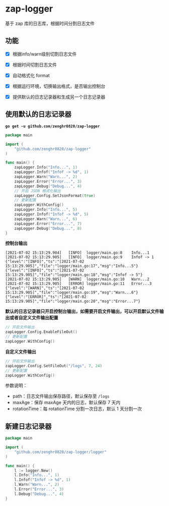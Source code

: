 # zap-logger
 基于 zap 库的日志库，根据时间分割日志文件



## 功能

- [x] 根据info/warn级别切割日志文件
- [x] 根据时间切割日志文件
- [x] 自动格式化 format
- [x] 根据运行环境，切换输出格式，是否输出控制台
- [x] 提供默认的日志记录器和生成另一个日志记录器



## 使用默认的日志记录器

**```go get -u github.com/zenghr0820/zap-logger```**

```go
package main

import (
	"github.com/zenghr0820/zap-logger"
)

func main() {
	zapLogger.Info("Info...", 1)
	zapLogger.Infof("Infof -> %d", 1)
	zapLogger.Warn("Warn...", 2)
	zapLogger.Error("Error...", 3)
	zapLogger.Debug("Debug...", 4)
	// 开启 JSON 格式化输出
	zapLogger.Config.SetJsonFormat(true)
	// 更新配置
	zapLogger.WithConfig()
	zapLogger.Info("Info...", 5)
	zapLogger.Infof("Infof -> %d", 5)
	zapLogger.Warn("Warn...", 6)
	zapLogger.Error("Error...", 7)
	zapLogger.Debug("Debug...", 8)
}

```

**控制台输出**

```
[2021-07-02 15:13:29.904]	[INFO]	logger/main.go:8	Info...1
[2021-07-02 15:13:29.905]	[INFO]	logger/main.go:9	Infof -> 1
{"level":"[INFO]","ts":"[2021-07-02 15:13:29.905]","file":"logger/main.go:17","msg":"Info...5"}
{"level":"[INFO]","ts":"[2021-07-02 15:13:29.905]","file":"logger/main.go:18","msg":"Infof -> 5"}
[2021-07-02 15:13:29.905]	[WARN]	logger/main.go:10	Warn...2
[2021-07-02 15:13:29.905]	[ERROR]	logger/main.go:11	Error...3
{"level":"[WARN]","ts":"[2021-07-02 15:13:29.905]","file":"logger/main.go:19","msg":"Warn...6"}
{"level":"[ERROR]","ts":"[2021-07-02 15:13:29.905]","file":"logger/main.go:20","msg":"Error...7"}
```

**默认的日志记录器只开启控制台输出，如需要开启文件输出，可以开启默认文件输出或者自定义文件输出配置**

```go
// 开启文件输出
zapLogger.Config.EnableFileOut()
// 更新配置
zapLogger.WithConfig()
```

**自定义文件输出**

```go
// 开启文件输出
zapLogger.Config.SetFileOut("/logs", 7, 24)
// 更新配置
zapLogger.WithConfig()
```

参数说明：

- path：日志文件输出保存路径，默认保存至 `/logs`
- maxAge：保存 maxAge 天内的日志，默认保存 7 天内
- rotationTime：每 rotationTime 分割一次日志，默认 1 天分割一次

## 新建日志记录器

```go
package main

import (
	"github.com/zenghr0820/zap-logger/logger"
)

func main() {
	l := logger.New()
	l.Info("Info...", 1)
	l.Infof("Infof -> %d", 1)
	l.Warn("Warn...", 2)
	l.Error("Error...", 3)
	l.Debug("Debug...", 4)
}
```

